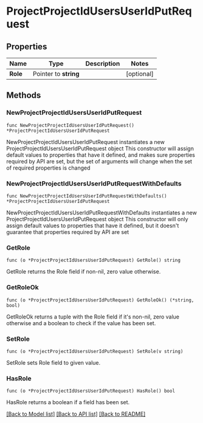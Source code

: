 # ProjectProjectIdUsersUserIdPutRequest

## Properties

Name | Type | Description | Notes
------------ | ------------- | ------------- | -------------
**Role** | Pointer to **string** |  | [optional] 

## Methods

### NewProjectProjectIdUsersUserIdPutRequest

`func NewProjectProjectIdUsersUserIdPutRequest() *ProjectProjectIdUsersUserIdPutRequest`

NewProjectProjectIdUsersUserIdPutRequest instantiates a new ProjectProjectIdUsersUserIdPutRequest object
This constructor will assign default values to properties that have it defined,
and makes sure properties required by API are set, but the set of arguments
will change when the set of required properties is changed

### NewProjectProjectIdUsersUserIdPutRequestWithDefaults

`func NewProjectProjectIdUsersUserIdPutRequestWithDefaults() *ProjectProjectIdUsersUserIdPutRequest`

NewProjectProjectIdUsersUserIdPutRequestWithDefaults instantiates a new ProjectProjectIdUsersUserIdPutRequest object
This constructor will only assign default values to properties that have it defined,
but it doesn't guarantee that properties required by API are set

### GetRole

`func (o *ProjectProjectIdUsersUserIdPutRequest) GetRole() string`

GetRole returns the Role field if non-nil, zero value otherwise.

### GetRoleOk

`func (o *ProjectProjectIdUsersUserIdPutRequest) GetRoleOk() (*string, bool)`

GetRoleOk returns a tuple with the Role field if it's non-nil, zero value otherwise
and a boolean to check if the value has been set.

### SetRole

`func (o *ProjectProjectIdUsersUserIdPutRequest) SetRole(v string)`

SetRole sets Role field to given value.

### HasRole

`func (o *ProjectProjectIdUsersUserIdPutRequest) HasRole() bool`

HasRole returns a boolean if a field has been set.


[[Back to Model list]](../README.md#documentation-for-models) [[Back to API list]](../README.md#documentation-for-api-endpoints) [[Back to README]](../README.md)



